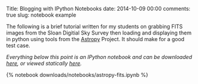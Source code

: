 Title: Blogging with IPython Notebooks
date: 2014-10-09 00:00
comments: true
slug: notebook example

The following is a brief tutorial written for my students on grabbing FITS images from the Sloan Digitial Sky Survey then loading and displaying them in python using tools from the [Astropy](http://www.astropy.org/) Project.  It should make for a good test case.  

*Everything below this point is an IPython notebook and can be downloaded [here](http://hummel.github.io/downloads/notebooks/astropy-fits.ipynb), or viewed statically [here](http://nbviewer.ipython.org/url/hummel.github.io/downloads/notebooks/astropy-fits.ipynb).*

{% notebook downloads/notebooks/astropy-fits.ipynb %}
